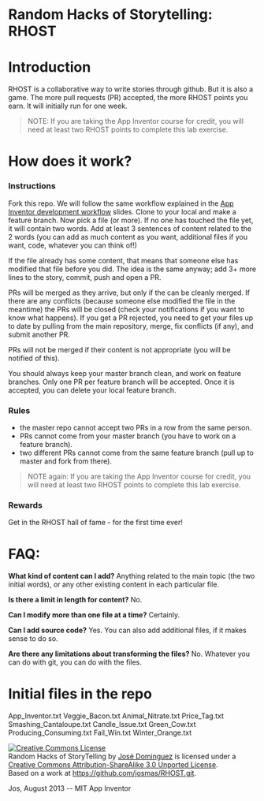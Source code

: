 Random Hacks of Storytelling: RHOST
===================================

Introduction
============

RHOST is a collaborative way to write stories through github. But it is also a game. The more pull requests (PR) accepted, the more RHOST points you earn. It will initially run for one week.

> NOTE: If you are taking the App Inventor course for credit, you will need at least two RHOST points to complete this lab exercise.

How does it work?
=================

### Instructions
Fork this repo. We will follow the same workflow explained in the [App Inventor
development workflow](http://josmas.github.io/AppInventor2DevelopmentWorflow/#/) slides.
Clone to your local and make a feature branch. Now pick a file (or more). If no one has touched the file yet, it will contain two words. Add at least 3 sentences of content related to the 2 words (you can add as much content as you want, additional files if you want, code, whatever you can think of!)

If the file already has some content, that means that someone else has modified that file before you did. The idea is the same anyway; add 3+ more lines to the story, commit, push and open a PR.

PRs will be merged as they arrive, but only if the can be cleanly merged. If there are any conflicts (because someone else modified the file in the meantime) the PRs will be closed (check your notifications if you want to know what happens). If you get a PR rejected, you need to get your files up to date by pulling from the main repository, merge, fix conflicts (if any), and submit another PR.

PRs will not be merged if their content is not appropriate (you will be notified
of this).

You should always keep your master branch clean, and work on feature branches. Only one PR per feature branch will be accepted. Once it is accepted, you can delete your local feature branch.

### Rules
- the master repo cannot accept two PRs in a row from the same person.
- PRs cannot come from your master branch (you have to work on a feature branch).
- two different PRs cannot come from the same feature branch (pull up to master and fork from there).

> NOTE again: If you are taking the App Inventor course for credit, you will need at least two RHOST points to complete this lab exercise.

### Rewards
Get in the RHOST hall of fame - for the first time ever!

FAQ:
====

**What kind of content can I add?**
Anything related to the main topic (the two initial words), or any other existing content in each particular file.

**Is there a limit in length for content?**
No.

**Can I modify more than one file at a time?**
Certainly.

**Can I add source code?**
Yes. You can also add additional files, if it makes sense to do so.

**Are there any limitations about transforming the files?**
No. Whatever you can do with git, you can do with the files.


Initial files in the repo
=========================

App_Inventor.txt
Veggie_Bacon.txt
Animal_Nitrate.txt
Price_Tag.txt
Smashing_Cantaloupe.txt
Candle_Issue.txt
Green_Cow.txt
Producing_Consuming.txt
Fail_Win.txt
Winter_Orange.txt

<a rel="license"
href="http://creativecommons.org/licenses/by-sa/3.0/deed.en_US"><img
alt="Creative Commons License" style="border-width:0"
src="http://i.creativecommons.org/l/by-sa/3.0/88x31.png" /></a><br /><span
xmlns:dct="http://purl.org/dc/terms/" property="dct:title">Random Hacks of
StoryTelling</span> by <a xmlns:cc="http://creativecommons.org/ns#"
href="https://github.com/josmas/RHOST.git" property="cc:attributionName"
rel="cc:attributionURL">José Dominguez</a> is licensed under a <a rel="license"
href="http://creativecommons.org/licenses/by-sa/3.0/deed.en_US">Creative Commons
Attribution-ShareAlike 3.0 Unported License</a>.<br />Based on a work at <a
xmlns:dct="http://purl.org/dc/terms/" href="https://github.com/josmas/RHOST.git"
rel="dct:source">https://github.com/josmas/RHOST.git</a>.

Jos, August 2013 -- MIT App Inventor
